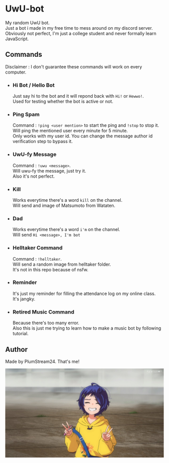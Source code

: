 # UwU-bot

My random UwU bot. <br>
Just a bot i made in my free time to mess around on my discord server. <br>
Obviously not perfect, I'm just a college student and never formally learn JavaScript.


## Commands

Disclaimer : I don't guarantee these commands will work on every computer.

* ### Hi Bot / Hello Bot

  Just say hi to the bot and it will repond back with `Hi!` or `Hewwo!`. <br>
  Used for testing whether the bot is active or not.

* ### Ping Spam
  Command : `!ping <user mention>` to start the ping and `!stop` to stop it. <br>
  Will ping the mentioned user every minute for 5 minute. <br>
  Only works with my user id. You can change the message author id verification step to bypass it.
  
* ### UwU-fy Message
  Command : `!uwu <message>`. <br>
  Will uwu-fy the message, just try it. <br>
  Also it's not perfect.
  
* ### Kill
  Works everytime there's a word `kill` on the channel. <br>
  Will send and image of Matsumoto from Wataten.

* ### Dad
  Works everytime there's a word `i'm` on the channel. <br>
  Will send `Hi <message>, I'm bot`


* ### Helltaker Command
  Command : `!helltaker`. <br>
  Will send a random image from helltaker folder. <br>
  It's not in this repo because of nsfw.

* ### Reminder
  It's just my reminder for filling the attendance log on my online class. <br>
  It's jangky.
  
* ### Retired Music Command
  Because there's too many error. <br>
  Also this is just me trying to learn how to make a music bot by following tutorial.
  

## Author
Made by PlumStream24. That's me!


![Ai Ohto](/random/10.jpg)
